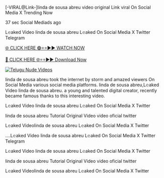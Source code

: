 [-VIRAL@Link-]linda de sousa abreu video original Link viral On Social Media X Trending Now


37 sec    Social Mediads ago

L𝚎aked Video linda de sousa abreu L𝚎aked On Social Media X Twitter Telegram

[🌐 CLICK HERE 🟢==►► WATCH NOW](https://the-storme.blogspot.com/2025/01/video-here.html)

[🔴 CLICK HERE 🌐==►► Download Now](https://the-storme.blogspot.com/2025/01/video-here.html)

[![Telugu Nude Videos](https://i.imgur.com/dJHk4Zq.gif)](https://the-storme.blogspot.com/2025/01/video-here.html)

linda de sousa abreu took the internet by storm and amazed viewers On Social Media various social media platforms. linda de sousa abreu,L𝚎aked Video linda de sousa abreu. a young and talented digital creator, recently became famous thanks to this interesting video.

L𝚎aked Video linda de sousa abreu L𝚎aked On Social Media X Twitter

linda de sousa abreu Tutorial Original Video video oficial twitter

L𝚎aked Videolinda de sousa abreu L𝚎aked On Social Media X Twitter

....L𝚎aked Video linda de sousa abreu L𝚎aked On Social Media X Twitter Telegram

L𝚎aked Video linda de sousa abreu L𝚎aked On Social Media X Twitter

linda de sousa abreu Tutorial Original Video video oficial twitter

L𝚎aked Videolinda de sousa abreu L𝚎aked On Social Media X Twitter
